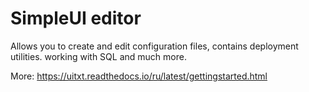 # SimpleUI editor

Allows you to create and edit configuration files, contains deployment utilities. working with SQL and much more. 

More: https://uitxt.readthedocs.io/ru/latest/gettingstarted.html
